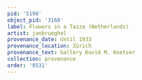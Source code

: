 ```yaml
---
pid: '5198'
object_pid: '3168'
label: Flowers in a Tazza (Netherlands)
artist: janbrueghel
provenance_date: Until 1933
provenance_location: Zürich
provenance_text: Gallery David M. Koetser
collection: provenance
order: '0531'
---
```

